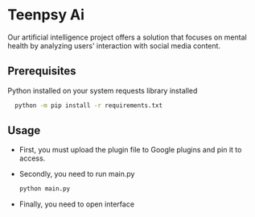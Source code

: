 # Teenpsy Ai
Our artificial intelligence project offers a solution that focuses on mental health by analyzing users' interaction with social media content.


## Prerequisites

Python installed on your system
requests library installed 
```bash
  python -m pip install -r requirements.txt

```


## Usage

* First, you must upload the plugin file to Google plugins and pin it to access.

* Secondly, you need to run main.py
  ```bash
  python main.py
  ```

* Finally, you need to open interface
  
